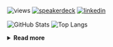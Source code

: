 ![views](https://komarev.com/ghpvc/?username=chck&color=blueviolet)
[![speakerdeck](https://img.shields.io/badge/Speaker_Deck-chck-8a2be2?style=flat-square&logo=speaker-deck)](https://speakerdeck.com/chck)
[![linkedin](https://img.shields.io/badge/LinkedIn-chck-8a2be2?style=flat-square&logo=linkedin)](https://www.linkedin.com/in/chck/)

<p align="left"> 
  <img alt="GitHub Stats" align="center" height="150" src="https://github-readme-stats-nine-umber-51.vercel.app/api?username=chck&count_private=true&show_icons=true&hide_title=true&theme=buefy" />
  <img alt="Top Langs" align="center" height="150" src="https://github-readme-stats-nine-umber-51.vercel.app/api/top-langs/?username=chck&layout=compact&count_private=true&show_icons=true&hide_title=true&theme=buefy" />
</p>

<details>
  <summary><b>Read more</b></summary>
  <br>

  <!--START_SECTION:waka-->
**🐱 My GitHub Data** 

> 📦 123.7 kB Used in GitHub's Storage 
 > 
> 🏆 205 Contributions in the Year 2025
 > 
> 💼 Opted to Hire
 > 
> 📜 133 Public Repositories 
 > 
> 🔑 24 Private Repositories 
 > 
**I'm a Night 🦉** 

```text
🌞 Morning                1140 commits        ████░░░░░░░░░░░░░░░░░░░░░   15.89 % 
🌆 Daytime                2192 commits        ████████░░░░░░░░░░░░░░░░░   30.55 % 
🌃 Evening                2033 commits        ███████░░░░░░░░░░░░░░░░░░   28.34 % 
🌙 Night                  1809 commits        ██████░░░░░░░░░░░░░░░░░░░   25.22 % 
```
📅 **I'm Most Productive on Thursday** 

```text
Monday                   1366 commits        █████░░░░░░░░░░░░░░░░░░░░   19.04 % 
Tuesday                  1069 commits        ████░░░░░░░░░░░░░░░░░░░░░   14.90 % 
Wednesday                1269 commits        ████░░░░░░░░░░░░░░░░░░░░░   17.69 % 
Thursday                 1622 commits        ██████░░░░░░░░░░░░░░░░░░░   22.61 % 
Friday                   722 commits         ███░░░░░░░░░░░░░░░░░░░░░░   10.06 % 
Saturday                 483 commits         ██░░░░░░░░░░░░░░░░░░░░░░░   06.73 % 
Sunday                   643 commits         ██░░░░░░░░░░░░░░░░░░░░░░░   08.96 % 
```


📊 **This Week I Spent My Time On** 

```text
💬 Programming Languages: 
Markdown                 4 hrs 3 mins        ██████████░░░░░░░░░░░░░░░   39.35 % 
Terraform                3 hrs 30 mins       ████████░░░░░░░░░░░░░░░░░   33.98 % 
YAML                     1 hr 4 mins         ███░░░░░░░░░░░░░░░░░░░░░░   10.48 % 
TOML                     31 mins             █░░░░░░░░░░░░░░░░░░░░░░░░   05.05 % 
Python                   24 mins             █░░░░░░░░░░░░░░░░░░░░░░░░   03.91 % 

🔥 Editors: 
Zed                      8 hrs 7 mins        ████████████████████░░░░░   78.79 % 
Neovim                   1 hr 38 mins        ████░░░░░░░░░░░░░░░░░░░░░   16.00 % 
PyCharm                  32 mins             █░░░░░░░░░░░░░░░░░░░░░░░░   05.20 % 
```

**I Mostly Code in Python** 

```text
Python                   47 repos            █████████░░░░░░░░░░░░░░░░   34.81 % 
Jupyter Notebook         19 repos            ████░░░░░░░░░░░░░░░░░░░░░   14.07 % 
Rust                     8 repos             █░░░░░░░░░░░░░░░░░░░░░░░░   05.93 % 
Dockerfile               5 repos             █░░░░░░░░░░░░░░░░░░░░░░░░   03.70 % 
TypeScript               5 repos             █░░░░░░░░░░░░░░░░░░░░░░░░   03.70 % 
```



**Timeline**

![Lines of Code chart](https://raw.githubusercontent.com/chck/chck/main/assets/bar_graph.png)


 Last Updated on 2025-03-05 01:58 UTC
<!--END_SECTION:waka-->
</details>

